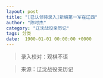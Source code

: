 ```yaml
---
layout: post
title: "[已认领待录入]新编第一军在辽西"
author: "陈时杰"
category: "辽沈战役亲历记"
tags: 分类
date:  1900-01-01 00:00:00 +0000
---
```


> 录入校对：观棋不语

> 来源：辽沈战役亲历记